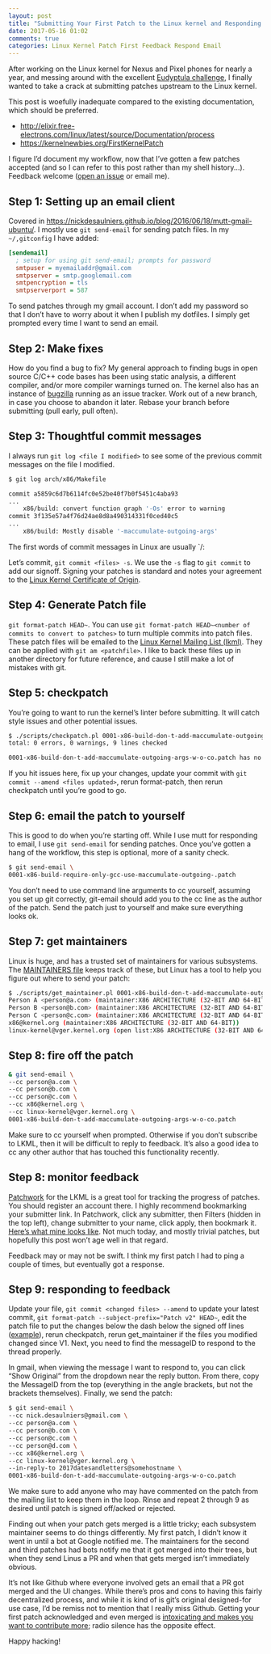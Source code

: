 ```yaml
---
layout: post
title: "Submitting Your First Patch to the Linux kernel and Responding to Feedback"
date: 2017-05-16 01:02
comments: true
categories: Linux Kernel Patch First Feedback Respond Email
---
```

After working on the Linux kernel for Nexus and Pixel phones for nearly a year,
and messing around with the
excellent [Eudyptula challenge](http://eudyptula-challenge.org/), I finally
wanted to take a crack at submitting patches upstream to the Linux kernel.

This post is woefully inadequate compared to the existing documentation, which
should be preferred.

* http://elixir.free-electrons.com/linux/latest/source/Documentation/process
* https://kernelnewbies.org/FirstKernelPatch

I figure I’d document my workflow, now that I’ve gotten a few patches accepted
(and so I can refer to this post rather than my shell history...).  Feedback
welcome
([open an issue](https://github.com/nickdesaulniers/nickdesaulniers.github.com/issues) 
or email me).

## Step 1: Setting up an email client

Covered in
https://nickdesaulniers.github.io/blog/2016/06/18/mutt-gmail-ubuntu/.  I mostly
use `git send-email` for sending patch files.  In my `~/,gitconfig` I have
added:

```ini
[sendemail]
  ; setup for using git send-email; prompts for password
  smtpuser = myemailaddr@gmail.com
  smtpserver = smtp.googlemail.com
  smtpencryption = tls
  smtpserverport = 587
```

To send patches through my gmail account.  I don’t add my password so that I
don’t have to worry about it when I publish my dotfiles.  I simply get prompted
every time I want to send an email.

## Step 2: Make fixes

How do you find a bug to fix?  My general approach to finding bugs in open
source C/C++ code bases has been using static analysis, a different compiler,
and/or more compiler warnings turned on.  The kernel also has an instance of
[bugzilla](https://bugzilla.kernel.org/describecomponents.cgi)
running as an issue tracker.  Work out of a new branch, in case you choose to
abandon it later.  Rebase your branch before submitting (pull early, pull
often).

## Step 3: Thoughtful commit messages

I always run `git log <file I modified>` to see some of the previous commit
messages on the file I modified.

```sh
$ git log arch/x86/Makefile

commit a5859c6d7b6114fc0e52be40f7b0f5451c4aba93
...
    x86/build: convert function graph '-Os' error to warning
commit 3f135e57a4f76d24ae8d8a490314331f0ced40c5
...
    x86/build: Mostly disable '-maccumulate-outgoing-args'
```

The first words of commit messages in Linux are usually
`<subsystem>/<sub-subsystem>: <descriptive comment>

Let’s commit, `git commit <files> -s`.  We use the `-s` flag to `git commit` to
add our signoff.  Signing your patches is standard and notes your agreement to
the
[Linux Kernel Certificate of Origin](https://ltsi.linuxfoundation.org/developers/signed-process).

## Step 4: Generate Patch file

`git format-patch HEAD~`.  You can use `git format-patch HEAD~<number of
commits to convert to patches>` to turn multiple commits into patch files.
These patch files will be emailed to the
[Linux Kernel Mailing List (lkml)](https://lkml.org/).
They can be applied with `git am <patchfile>`.  I like to back these files up
in another directory for future reference, and cause I still make a lot of
mistakes with git.

## Step 5: checkpatch

You’re going to want to run the kernel’s linter before submitting.  It will
catch style issues and other potential issues.

```sh
$ ./scripts/checkpatch.pl 0001-x86-build-don-t-add-maccumulate-outgoing-args-w-o-co.patch
total: 0 errors, 0 warnings, 9 lines checked

0001-x86-build-don-t-add-maccumulate-outgoing-args-w-o-co.patch has no obvious style problems and is ready for submission.
```

If you hit issues here, fix up your changes, update your commit with `git
commit --amend <files updated>`, rerun format-patch, then rerun checkpatch
until you’re good to go.

## Step 6: email the patch to yourself

This is good to do when you’re starting off.  While I use mutt for responding
to email, I use `git send-email` for sending patches.  Once you’ve gotten a
hang of the workflow, this step is optional, more of a sanity check.

```sh
$ git send-email \
0001-x86-build-require-only-gcc-use-maccumulate-outgoing-.patch
```

You don’t need to use command line arguments to cc yourself, assuming you set
up git correctly, git-email should add you to the cc line as the author of the
patch.  Send the patch just to yourself and make sure everything looks ok.

## Step 7: get maintainers

Linux is huge, and has a trusted set of maintainers for various subsystems.
The
[MAINTAINERS file](http://elixir.free-electrons.com/linux/latest/source/MAINTAINERS)
keeps track of these, but Linux has a tool to help you figure out where to send
your patch:

```sh
$ ./scripts/get_maintainer.pl 0001-x86-build-don-t-add-maccumulate-outgoing-args-w-o-co.patch
Person A <person@a.com> (maintainer:X86 ARCHITECTURE (32-BIT AND 64-BIT))
Person B <person@b.com> (maintainer:X86 ARCHITECTURE (32-BIT AND 64-BIT))
Person C <person@c.com> (maintainer:X86 ARCHITECTURE (32-BIT AND 64-BIT))
x86@kernel.org (maintainer:X86 ARCHITECTURE (32-BIT AND 64-BIT))
linux-kernel@vger.kernel.org (open list:X86 ARCHITECTURE (32-BIT AND 64-BIT))
```

## Step 8: fire off the patch

```sh
& git send-email \
--cc person@a.com \
--cc person@b.com \
--cc person@c.com \
--cc x86@kernel.org \
--cc linux-kernel@vger.kernel.org \
0001-x86-build-don-t-add-maccumulate-outgoing-args-w-o-co.patch
```

Make sure to cc yourself when prompted.  Otherwise if you don’t subscribe to
LKML, then it will be difficult to reply to feedback.  It’s also a good idea to
cc any other author that has touched this functionality recently.

## Step 8: monitor feedback

[Patchwork](https://patchwork.kernel.org/project/LKML/list/)
for the LKML is a great tool for tracking the progress of patches.  You should
register an account there.   I highly recommend bookmarking your submitter
link.  In Patchwork, click any submitter, then Filters (hidden in the top
left), change submitter to your name, click apply, then bookmark it.
[Here’s what mine looks like](https://patchwork.kernel.org/project/LKML/list/?submitter=171273).
Not much today, and mostly trivial patches, but hopefully this post won’t age
well in that regard.

Feedback may or may not be swift.  I think my first patch I had to ping a
couple of times, but eventually got a response.

## Step 9: responding to feedback

Update your file, `git commit <changed files> --amend` to update your latest
commit, `git format-patch --subject-prefix="Patch v2" HEAD~`, edit the patch
file to put the changes below the dash below the signed off lines
([example](https://patchwork.kernel.org/patch/9720097/)), rerun checkpatch,
rerun get_maintainer if the files you modified changed since V1.  Next, you
need to find the messageID to respond to the thread properly.

In gmail, when viewing the message I want to respond to, you can click “Show
Original” from the dropdown near the reply button.  From there, copy the
MessageID from the top (everything in the angle brackets, but not the brackets
themselves).  Finally, we send the patch:

```sh
$ git send-email \
--cc nick.desaulniers@gmail.com \
--cc person@a.com \
--cc person@b.com \
--cc person@c.com \
--cc person@d.com \
--cc x86@kernel.org \
--cc linux-kernel@vger.kernel.org \
--in-reply-to 2017datesandletters@somehostname \
0001-x86-build-don-t-add-maccumulate-outgoing-args-w-o-co.patch
```

We make sure to add anyone who may have commented on the patch from the mailing
list to keep them in the loop.  Rinse and repeat 2 through 9 as desired until
patch is signed off/acked or rejected.

Finding out when your patch gets merged is a little tricky; each subsystem
maintainer seems to do things differently.  My first patch, I didn’t know it
went in until a bot at Google notified me.  The maintainers for the second and
third patches had bots notify me that it got merged into their trees, but when
they send Linus a PR and when that gets merged isn’t immediately obvious.

It’s not like Github where everyone involved gets an email that a PR got merged
and the UI changes.  While there’s pros and cons to having this fairly
decentralized process, and while it is kind of is git’s original designed-for
use case, I’d be remiss not to mention that I really miss Github.  Getting your
first patch acknowledged and even merged is
[intoxicating and makes you want to contribute more](https://github.com/nickdesaulniers/What-Open-Source-Means-To-Me#what-open-source-means-to-me);
radio silence has the opposite effect.

Happy hacking!
